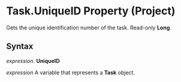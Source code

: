 
# Task.UniqueID Property (Project)

Gets the unique identification number of the task. Read-only  **Long**.


## Syntax

 _expression_. **UniqueID**

 _expression_ A variable that represents a **Task** object.

